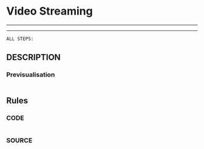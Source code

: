 #   Video Streaming

---
 
---
```{r setup, include=FALSE}
ALL STEPS:
```
DESCRIPTION
--------------------------------------------------
### Previsualisation

```{r}
```
Rules
--------------------------------------------------
### CODE
```{r}

```
### SOURCE
```{r}
```



